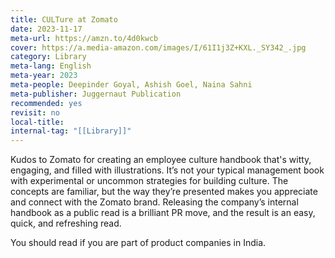 ```yaml
---
title: CULTure at Zomato
date: 2023-11-17
meta-url: https://amzn.to/4d0kwcb
cover: https://a.media-amazon.com/images/I/61I1j3Z+KXL._SY342_.jpg
category: Library
meta-lang: English
meta-year: 2023
meta-people: Deepinder Goyal, Ashish Goel, Naina Sahni
meta-publisher: Juggernaut Publication
recommended: yes
revisit: no
local-title:
internal-tag: "[[Library]]"
---
```


Kudos to Zomato for creating an employee culture handbook that's witty, engaging, and filled with illustrations. It’s not your typical management book with experimental or uncommon strategies for building culture. The concepts are familiar, but the way they’re presented makes you appreciate and connect with the Zomato brand. Releasing the company’s internal handbook as a public read is a brilliant PR move, and the result is an easy, quick, and refreshing read.

You should read if you are part of product companies in India.